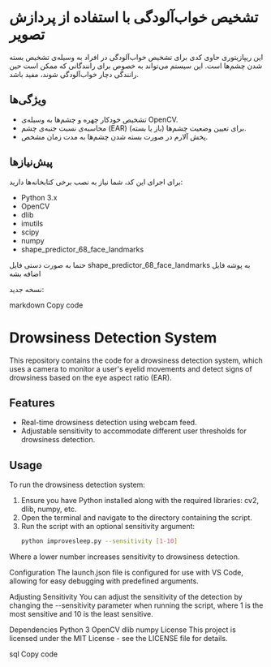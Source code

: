 # تشخیص خواب‌آلودگی با استفاده از پردازش تصویر

این ریپازیتوری حاوی کدی برای تشخیص خواب‌آلودگی در افراد به وسیله‌ی تشخیص بسته شدن چشم‌ها است. این سیستم می‌تواند به خصوص برای رانندگانی که ممکن است حین رانندگی دچار خواب‌آلودگی شوند، مفید باشد.

## ویژگی‌ها
- تشخیص خودکار چهره و چشم‌ها به وسیله‌ی OpenCV.
- محاسبه‌ی نسبت جنبه‌ی چشم (EAR) برای تعیین وضعیت چشم‌ها (باز یا بسته).
- پخش آلارم در صورت بسته شدن چشم‌ها به مدت زمان مشخص.

## پیش‌نیازها
برای اجرای این کد، شما نیاز به نصب برخی کتابخانه‌ها دارید:
- Python 3.x
- OpenCV
- dlib
- imutils
- scipy
- numpy
- shape_predictor_68_face_landmarks

حتما به صورت دستی فایل shape_predictor_68_face_landmarks به پوشه فایل اضافه بشه

 نسخه جدید:


markdown
Copy code
# Drowsiness Detection System

This repository contains the code for a drowsiness detection system, which uses a camera to monitor a user's eyelid movements and detect signs of drowsiness based on the eye aspect ratio (EAR).

## Features

- Real-time drowsiness detection using webcam feed.
- Adjustable sensitivity to accommodate different user thresholds for drowsiness detection.

## Usage

To run the drowsiness detection system:

1. Ensure you have Python installed along with the required libraries: cv2, dlib, numpy, etc.
2. Open the terminal and navigate to the directory containing the script.
3. Run the script with an optional sensitivity argument:
   ```bash
   python improvesleep.py --sensitivity [1-10]
Where a lower number increases sensitivity to drowsiness detection.

Configuration
The launch.json file is configured for use with VS Code, allowing for easy debugging with predefined arguments.

Adjusting Sensitivity
You can adjust the sensitivity of the detection by changing the --sensitivity parameter when running the script, where 1 is the most sensitive and 10 is the least sensitive.

Dependencies
Python 3
OpenCV
dlib
numpy
License
This project is licensed under the MIT License - see the LICENSE file for details.

sql
Copy code

